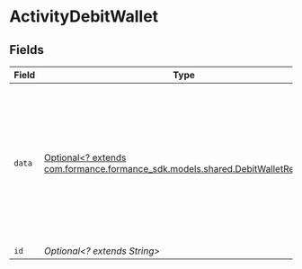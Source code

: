 # ActivityDebitWallet


## Fields

| Field                                                                                                                       | Type                                                                                                                        | Required                                                                                                                    | Description                                                                                                                 | Example                                                                                                                     |
| --------------------------------------------------------------------------------------------------------------------------- | --------------------------------------------------------------------------------------------------------------------------- | --------------------------------------------------------------------------------------------------------------------------- | --------------------------------------------------------------------------------------------------------------------------- | --------------------------------------------------------------------------------------------------------------------------- |
| `data`                                                                                                                      | [Optional<? extends com.formance.formance_sdk.models.shared.DebitWalletRequest>](../../models/shared/DebitWalletRequest.md) | :heavy_minus_sign:                                                                                                          | N/A                                                                                                                         | {<br/>"amount": {<br/>"asset": "USD/2",<br/>"amount": 100<br/>},<br/>"metadata": {<br/>"key": ""<br/>},<br/>"pending": true<br/>} |
| `id`                                                                                                                        | *Optional<? extends String>*                                                                                                | :heavy_minus_sign:                                                                                                          | N/A                                                                                                                         |                                                                                                                             |